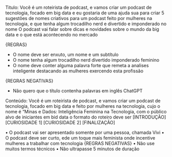Titulo: 
Você é um roteirista de podcast, e vamos criar um podcast de tecnologia, focado em big data e eu gostaria de uma ajuda sua para criar 5 sugestões
de nomes criativos para um podcast feito por mulheres na tecnologia, e que tenha algum trocadilho nerd e divertido e imponderado no nome
O podcast vai falar sobre dicas e novidades sobre o mundo da big data e o que está acontecendo no mercado

{REGRAS}

- O nome deve ser enxuto, um nome e um subtítulo
- O nome tenha algum trocadilho nerd divertido imponderado feminino
- O nome deve conter alguma palavra forte que remeta a analises inteligente destacando as mulheres exercendo esta profissão

{REGRAS NEGATIVAS}

- Não quero que o título contenha palavras em inglês
ChatGPT


Conteúdo: 
Você é um roteirista de podcast, e vamos criar um podcast de tecnologia, focado em big data e
feito por mulheres na tecnologia, cujo o nome é “Minas e Dados: Inteligência Feminina na Tecnologia, com o público alvo de iniciantes em bid data
o formato do roteiro deve ser
[INTRODUÇÃO]
[CURIOSIDADE 1]
[CURIOSIDADE 2]
[FINALIZAÇÃO]

•	O podcast vai ser apresentado somente por uma pessoa, chamada Vivi
•	O podcast deve ser curto, ede um toque mais feminista onde incentive mulheres a trabalhar com tecnologia
{REGRAS NEGATIVAS}
•	Não use muitos termos técnicos
•	Não ultrapasse 5 minutos de duração